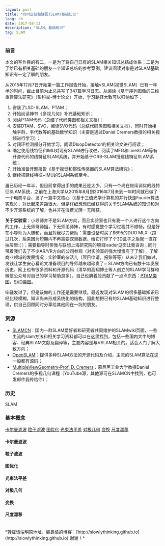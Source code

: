 ```yaml
---
layout: post
title: "同时定位和建图(SLAM)基础知识"
lang: ch
date: 2017-08-13
description: "SLAM，基础知识"
tag: SLAM
---
```


### 前言

本文的写作目的有二，一是为了将自己已有的SLAM相关知识总结成体系；二是为了给已有相关基础的朋友一个知识总结的参考案例。建议阅读对象是对SLAM基础知识有一定了解的朋友。

从2015年12月7日开始第一篇工作报告开始，接触vSLAM(视觉SLAM）已有一年半的时间，截止目前为止总共写了347篇学习日志。从阅读《基于序列图像的三维重建算法研究》（彭科举-博士论文）开始，学习路径大致可以归纳如下：

1. 安装了LSD-SLAM、PTAM；
2. 开始阅读神书《多视几何》补充基础知识；
3. 阅读PTAM代码（总结了代码类图和相关文档）；
4. 安装DTAM、SVO，阅读SVO代码（总结代码类图和相关文档），同时开始接触李群、李代数等的基础数学知识（主要是通过Daniel Cremers教授的相关视频进行学习）；
5. 对闭环检测部分开始学习，阅读DloopDetector的相关论文进行阅读；
6. 确定使用线特征和IMU对现有SLAM进行改进，阅读了MFG和LineSLAM等有开源代码的线特征SLAM系统，并开始基于ORB-SLAM搭建线特征SLAM系统；
7. 开始准备开题报告《基于视觉和惯性传感器的SLAM算法研究》；
8. 继续搭建线特征+IMU的SLAM系统至今。

虽已历经一年半，但目前拿得出手的成果还是太少，只有一个尚在继续调优的线特征SLAM系统，之前在上海大学从2015年8月到2016年7月未到一年时间就已做了一个电商平台、发了一篇中文核心（《基于三值光学计算机的并行快速Fourier算法实现》），对比起来差距很大，但是仔细想想已经获得的关于SLAM系统的知识和对不少开源系统的了解，也并非在浪费光阴一无所获。

**关于实验室**：小导师并不是SLAM方向，而且实验室也只有我一个人进行这个方向的工作，上无师哥师姐，下无师弟师妹，有时感觉整个学习过程并不顺畅，但是好在小导师为人随和，而且对我尽力帮助：需要设备时买了$695的DUO MLX（跑过几次，后来因为短期内不再需要双目数据，给它打印了个3D盒子之后就一直在抽屉里:( )；需要指导时带我与联想上海研究院的项目leader见面让我咨询；同时带着我们去了不少AR/VR方向的公司参观（对实验室的强大慢慢有了了解），了解商业领域的发展情况；实验室的杂活儿（项目申请，报账等等）从未让我们做过，发钱让学生安心看论文准备项目的导师越来越珍贵了~ SLAM方向已有数十年发展历史，网上也有很多资料和开源代码（清华的高翔博士等人创立的SLAM学习群和微信公众号对自己的学习帮助良多），自己也腆着脸贡献了一点点东西：[PTAM类图](http://www.slamcn.org/index.php/PTAM)，[SVO类图](http://www.slamcn.org/index.php/SVO)。

牢骚发过了，但是该做的工作还是需要继续。最近发现对SLAM的很多基础知识已经比较模糊，知识尚未形成系统化的结构，因此想把已有的SLAM基础知识进行整理，供自己回顾同时分享给其他同在一坑的朋友。

### 资源

- [SLAMCN](http://www.slamcn.org/index.php)：国内一群SLAM爱好者和研究者共同维护的SLAMwiki页面，一些主流的slam方法和相关学习资料都可以在这里找到，包括一些国内大牛的博客、经典SLAM文献及翻译等，主要内容是与VSLAM相关的。适合入门了解大致方向；
- [OpenSLAM](http://openslam.org/)：提供多种SLAM方法的开源代码及介绍，主流的SLAM算法在这一般都有源码；
- [MultipleViewGeometry-Prof. D. Cremers](https://www.youtube.com/playlist?list=PLTBdjV_4f-EJn6udZ34tht9EVIW7lbeo4)：慕尼黑工业大学教授Daniel Cremers的多视几何课程（YouTube源，其他源可在SLAMCN中找到，也可发邮件我传给你）；

### 历史

SLAM


### 基本概念

[卡尔曼滤波](#卡尔曼滤波) [粒子滤波](#粒子滤波) [图优化](#图优化) [光束法平差](#光束法平差) [对极几何](#对极几何) [变换](#变换) [尺度漂移](#尺度漂移)

#### 卡尔曼滤波


#### 粒子滤波

#### 图优化

#### 光束法平差

#### 对极几何

#### 变换

#### 尺度漂移

####



<br>
*转载请注明原地址，魏鑫燏的博客：[http://slowlythinking.github.io](http://slowlythinking.github.io) 谢谢！*

